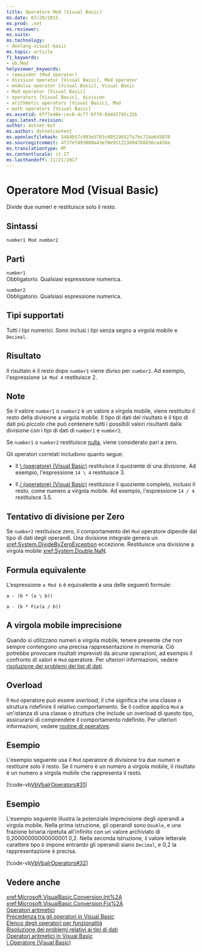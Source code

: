 ```yaml
---
title: Operatore Mod (Visual Basic)
ms.date: 07/20/2015
ms.prod: .net
ms.reviewer: 
ms.suite: 
ms.technology:
- devlang-visual-basic
ms.topic: article
f1_keywords:
- vb.Mod
helpviewer_keywords:
- remainder (Mod operator)
- division operator [Visual Basic], Mod operator
- modulus operator [Visual Basic], Visual Basic
- Mod operator [Visual Basic]
- operators [Visual Basic], division
- arithmetic operators [Visual Basic], Mod
- math operators [Visual Basic]
ms.assetid: 6ff7e40e-cec8-4c77-bff6-8ddd2791c25b
caps.latest.revision: 
author: dotnet-bot
ms.author: dotnetcontent
ms.openlocfilehash: 5464b57c993e5703c09529b527a7bc714e045870
ms.sourcegitcommit: 4f3fef493080a43e70e951223894768d36ce430a
ms.translationtype: MT
ms.contentlocale: it-IT
ms.lasthandoff: 11/21/2017
---
```

# <a name="mod-operator-visual-basic"></a>Operatore Mod (Visual Basic)
Divide due numeri e restituisce solo il resto.  
  
## <a name="syntax"></a>Sintassi  
  
```  
number1 Mod number2  
```  
  
## <a name="parts"></a>Parti  
 `number1`  
 Obbligatorio. Qualsiasi espressione numerica.  
  
 `number2`  
 Obbligatorio. Qualsiasi espressione numerica.  
  
## <a name="supported-types"></a>Tipi supportati  
 Tutti i tipi numerici. Sono inclusi i tipi senza segno a virgola mobile e `Decimal`.  
  
## <a name="result"></a>Risultato  
 Il risultato è il resto dopo `number1` viene diviso per `number2`. Ad esempio, l'espressione `14 Mod 4` restituisce 2.  
  
## <a name="remarks"></a>Note  
 Se il valore `number1` o `number2` è un valore a virgola mobile, viene restituito il resto della divisione a virgola mobile. Il tipo di dati del risultato è il tipo di dati più piccolo che può contenere tutti i possibili valori risultanti dalla divisione con i tipi di dati di `number1` e `number2`.  
  
 Se `number1` o `number2` restituisce [nulla](../../../visual-basic/language-reference/nothing.md), viene considerato pari a zero.  
  
 Gli operatori correlati includono quanto segue:  
  
-   Il [\ (operatore) (Visual Basic)](../../../visual-basic/language-reference/operators/integer-division-operator.md) restituisce il quoziente di una divisione. Ad esempio, l'espressione `14 \ 4` restituisce 3.  
  
-   Il [/ (operatore) (Visual Basic)](../../../visual-basic/language-reference/operators/floating-point-division-operator.md) restituisce il quoziente completo, incluso il resto, come numero a virgola mobile. Ad esempio, l'espressione `14 / 4` restituisce 3.5.  
  
## <a name="attempted-division-by-zero"></a>Tentativo di divisione per Zero  
 Se `number2` restituisce zero, il comportamento del `Mod` operatore dipende dal tipo di dati degli operandi. Una divisione integrale genera un <xref:System.DivideByZeroException> eccezione. Restituisce una divisione a virgola mobile <xref:System.Double.NaN>.  
  
## <a name="equivalent-formula"></a>Formula equivalente  
 L'espressione `a Mod b` è equivalente a una delle seguenti formule:  
  
 `a - (b * (a \ b))`  
  
 `a - (b * Fix(a / b))`  
  
## <a name="floating-point-imprecision"></a>A virgola mobile imprecisione  
 Quando si utilizzano numeri a virgola mobile, tenere presente che non sempre contengono una precisa rappresentazione in memoria. Ciò potrebbe provocare risultati imprevisti da alcune operazioni, ad esempio il confronto di valori e `Mod` operatore. Per ulteriori informazioni, vedere [risoluzione dei problemi dei tipi di dati](../../../visual-basic/programming-guide/language-features/data-types/troubleshooting-data-types.md).  
  
## <a name="overloading"></a>Overload  
 Il `Mod` operatore può essere *overload*, il che significa che una classe o struttura ridefinire il relativo comportamento. Se il codice applica `Mod` a un'istanza di una classe o struttura che include un overload di questo tipo, assicurarsi di comprendere il comportamento ridefinito. Per ulteriori informazioni, vedere [routine di operatore](../../../visual-basic/programming-guide/language-features/procedures/operator-procedures.md).  
  
## <a name="example"></a>Esempio  
 L'esempio seguente usa il `Mod` operatore di divisione tra due numeri e restituire solo il resto. Se il numero è un numero a virgola mobile, il risultato è un numero a virgola mobile che rappresenta il resto.  
  
 [!code-vb[VbVbalrOperators#31](../../../visual-basic/language-reference/operators/codesnippet/VisualBasic/mod-operator_1.vb)]  
  
## <a name="example"></a>Esempio  
 L'esempio seguente illustra la potenziale imprecisione degli operandi a virgola mobile. Nella prima istruzione, gli operandi sono `Double`, e una frazione binaria ripetuta all'infinito con un valore archiviato di 0,20000000000000001 0,2. Nella seconda istruzione, il valore letterale carattere tipo `D` impone entrambi gli operandi siano `Decimal`, e 0,2 la rappresentazione è precisa.  
  
 [!code-vb[VbVbalrOperators#32](../../../visual-basic/language-reference/operators/codesnippet/VisualBasic/mod-operator_2.vb)]  
  
## <a name="see-also"></a>Vedere anche  
 <xref:Microsoft.VisualBasic.Conversion.Int%2A>  
 <xref:Microsoft.VisualBasic.Conversion.Fix%2A>  
 [Operatori aritmetici](../../../visual-basic/language-reference/operators/arithmetic-operators.md)  
 [Precedenza tra gli operatori in Visual Basic](../../../visual-basic/language-reference/operators/operator-precedence.md)  
 [Elenco degli operatori per funzionalità](../../../visual-basic/language-reference/operators/operators-listed-by-functionality.md)  
 [Risoluzione dei problemi relativi ai tipi di dati](../../../visual-basic/programming-guide/language-features/data-types/troubleshooting-data-types.md)  
 [Operatori aritmetici in Visual Basic](../../../visual-basic/programming-guide/language-features/operators-and-expressions/arithmetic-operators.md)  
 [\ Operatore (Visual Basic)](../../../visual-basic/language-reference/operators/integer-division-operator.md)
